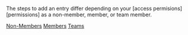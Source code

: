 The steps to add an entry differ depending on your [access permisions][permissions] as a non-member, member, or team member.

<div class="ui secondary pointing small menu">
  <div class="right menu">
    <a href="/docs/tutorials/add-entry/users/" {% if page.tab == "non-members" %} class="item active" {% else %} class="item" {% endif %}><i class="icon circle thin"></i> Non-Members</a>
    <a href="/docs/tutorials/add-entry/members/" {% if page.tab == "members" %} class="item active" {% else %} class="item" {% endif %}><i class="icon circle"></i> Members</a>
    <a href="/docs/tutorials/add-entry/teams/" {% if page.tab == "teams" %} class="item active" {% else %} class="item" {% endif %}><i class="icon asterisk"></i> Teams</a>
  </div>
</div>
